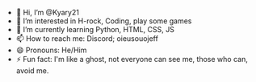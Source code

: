 - 👋 Hi, I’m @Kyary21
- 👀 I’m interested in H-rock, Coding, play some games
- 🌱 I’m currently learning Python, HTML, CSS, JS
- 📫 How to reach me: Discord; oieusouojeff
- 😄 Pronouns: He/Him
- ⚡ Fun fact: I'm like a ghost, not everyone can see me, those who can, avoid me.



<!---
Kyary21/Kyary21 is a ✨ special ✨ repository because its `README.md` (this file) appears on your GitHub profile.
You can click the Preview link to take a look at your changes.
--->
